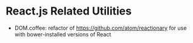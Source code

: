 React.js Related Utilities
==========================

- DOM.coffee:  refactor of https://github.com/atom/reactionary for use with bower-installed versions of React